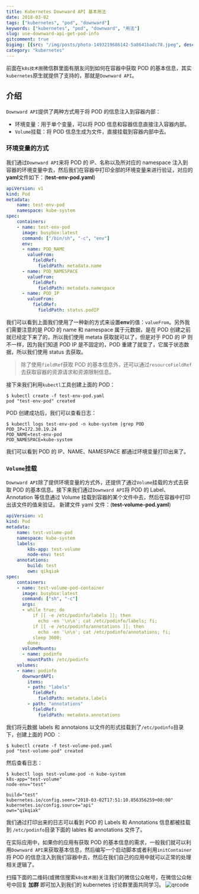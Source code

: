 ```yaml
---
title: Kubernetes Downward API 基本用法
date: 2018-03-02
tags: ["kubernetes", "pod", "downward"]
keywords: ["kubernetes", "pod", "downward", "用法"]
slug: use-downward-api-get-pod-info
gitcomment: true
bigimg: [{src: "/img/posts/photo-1493219686142-5a8641badc78.jpeg", desc: "Draw Something"}]
category: "kubernetes"
---
```


前面在`k8s技术圈`微信群里面有朋友问到如何在容器中获取 POD 的基本信息，其实`kubernetes`原生就提供了支持的，那就是`Downward API`。

<!--more-->

## 介绍
`Downward API`提供了两种方式用于将 POD 的信息注入到容器内部：

* 环境变量：用于单个变量，可以将 POD 信息和容器信息直接注入容器内部。
* `Volume`挂载：将 POD 信息生成为文件，直接挂载到容器内部中去。

### 环境变量的方式
我们通过`Downward API`来将 POD 的 IP、名称以及所对应的 namespace 注入到容器的环境变量中去，然后我们在容器中打印全部的环境变量来进行验证，对应的**yaml**文件如下：(**test-env-pod.yaml**)
```yaml
apiVersion: v1
kind: Pod
metadata:
    name: test-env-pod
    namespace: kube-system
spec:
    containers:
    - name: test-env-pod
      image: busybox:latest
      command: ["/bin/sh", "-c", "env"]
      env:
      - name: POD_NAME
        valueFrom:
          fieldRef:
            fieldPath: metadata.name
      - name: POD_NAMESPACE
        valueFrom:
          fieldRef:
            fieldPath: metadata.namespace
      - name: POD_IP
        valueFrom:
          fieldRef:
            fieldPath: status.podIP
```
我们可以看到上面我们使用了一种新的方式来设置**env**的值：`valueFrom`。另外我们需要注意的是 POD 的 name 和 namespace 属于元数据，是在 POD 创建之前就已经定下来了的，所以我们使用 metata 获取就可以了，但是对于 POD 的 IP 则不一样，因为我们知道 POD IP 是不固定的，POD 重建了就变了，它属于状态数据，所以我们使用 status 去获取。

> 除了使用`fieldRef`获取 POD 的基本信息外，还可以通过`resourceFieldRef`去获取容器的资源请求和资源限制信息。

接下来我们利用`kubectl`工具创建上面的 POD：
```shell
$ kubectl create -f test-env-pod.yaml
pod "test-env-pod" created
```
POD 创建成功后，我们可以查看日志：
```shell
$ kubectl logs test-env-pod -n kube-system |grep POD
POD_IP=172.30.19.24
POD_NAME=test-env-pod
POD_NAMESPACE=kube-system
```
我们可以看到 POD 的 IP、NAME、NAMESPACE 都通过环境变量打印出来了。

### `Volume`挂载
`Downward API`除了提供环境变量的方式外，还提供了通过`Volume`挂载的方式去获取 POD 的基本信息。接下来我们通过`Downward API`将 POD 的 Label、Annotation 等信息通过 Volume 挂载到容器的某个文件中去，然后在容器中打印出该文件的值来验证。
新建文件 yaml 文件：(**test-volume-pod.yaml**)
```yaml
apiVersion: v1
kind: Pod
metadata:
    name: test-volume-pod
    namespace: kube-system
    labels:
        k8s-app: test-volume
        node-env: test
    annotations:
        build: test
        own: qikqiak
spec:
    containers:
    - name: test-volume-pod-container
      image: busybox:latest
      command: ["sh", "-c"]
      args:
      - while true; do
          if [[ -e /etc/podinfo/labels ]]; then
            echo -en '\n\n'; cat /etc/podinfo/labels; fi;
          if [[ -e /etc/podinfo/annotations ]]; then
            echo -en '\n\n'; cat /etc/podinfo/annotations; fi;
          sleep 3600;
        done;
      volumeMounts:
      - name: podinfo
        mountPath: /etc/podinfo
    volumes:
    - name: podinfo
      downwardAPI:
        items:
        - path: "labels"
          fieldRef:
            fieldPath: metadata.labels
        - path: "annotations"
          fieldRef:
            fieldPath: metadata.annotations
```
我们将元数据 labels 和 annotaions 以文件的形式挂载到了`/etc/podinfo`目录下，创建上面的 POD ：
```shell
$ kubectl create -f test-volume-pod.yaml
pod "test-volume-pod" created
```
然后查看日志：
```shell
$ kubectl logs test-volume-pod -n kube-system
k8s-app="test-volume"
node-env="test"

build="test"
kubernetes.io/config.seen="2018-03-02T17:51:10.856356259+08:00"
kubernetes.io/config.source="api"
own="qikqiak"
```
我们通过打印出来的日志可以看到 POD 的 Labels 和 Annotations 信息都被挂载到 `/etc/podinfo`目录下面的 lables 和 annotations 文件了。

在实际应用中，如果你的应用有获取 POD 的基本信息的需求，一般我们就可以利用`Downward API`来获取基本信息，然后编写一个启动脚本或者利用`initContainer`将 POD 的信息注入到我们容器中去，然后在我们自己的应用中就可以正常的处理相关逻辑了。

扫描下面的二维码(或微信搜索`k8s技术圈`)关注我们的微信公众帐号，在微信公众帐号中回复 **加群** 即可加入到我们的 kubernetes 讨论群里面共同学习。
![qrcode](/img/posts/qrcode_for_gh_d6dd87b6ceb4_430.jpg)

